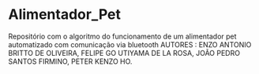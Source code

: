 # Alimentador_Pet
Repositório com o algoritmo do funcionamento de um alimentador pet automatizado com comunicação via bluetooth 
AUTORES :
ENZO ANTONIO BRITTO DE OLIVEIRA,
FELIPE GO UTIYAMA DE LA ROSA,
JOÃO PEDRO SANTOS FIRMINO,
PETER KENZO HO.
